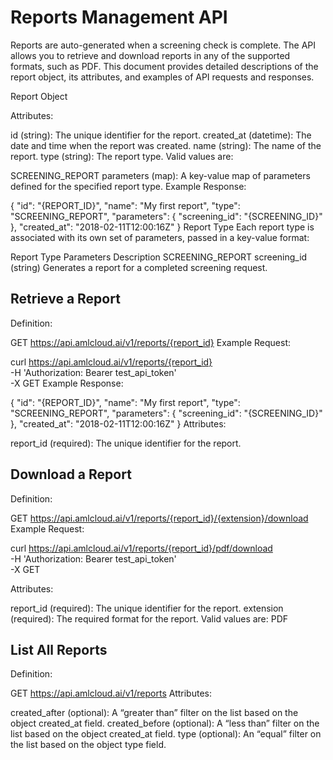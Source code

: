 # Reports Management API
Reports are auto-generated when a screening check is complete. The API allows you to retrieve and download reports in any of the supported formats, such as PDF. This document provides detailed descriptions of the report object, its attributes, and examples of API requests and responses.

Report Object

Attributes:

id (string): The unique identifier for the report.
created_at (datetime): The date and time when the report was created.
name (string): The name of the report.
type (string): The report type. Valid values are:

SCREENING_REPORT
parameters (map): A key-value map of parameters defined for the specified report type.
Example Response:

{
    "id": "{REPORT_ID}",
    "name": "My first report",
    "type": "SCREENING_REPORT",
    "parameters": {
        "screening_id": "{SCREENING_ID}"
    },
    "created_at": "2018-02-11T12:00:16Z"
}
Report Type
Each report type is associated with its own set of parameters, passed in a key-value format:

Report Type	Parameters	Description
SCREENING_REPORT	screening_id (string)	Generates a report for a completed screening request.

## Retrieve a Report
Definition:

GET https://api.amlcloud.ai/v1/reports/{report_id}
Example Request:

curl https://api.amlcloud.ai/v1/reports/{report_id} \
    -H 'Authorization: Bearer test_api_token' \
    -X GET
Example Response:

{
    "id": "{REPORT_ID}",
    "name": "My first report",
    "type": "SCREENING_REPORT",
    "parameters": {
        "screening_id": "{SCREENING_ID}"
    },
    "created_at": "2018-02-11T12:00:16Z"
}
Attributes:

report_id (required): The unique identifier for the report.

## Download a Report
Definition:

GET https://api.amlcloud.ai/v1/reports/{report_id}/{extension}/download
Example Request:

curl https://api.amlcloud.ai/v1/reports/{report_id}/pdf/download \
    -H 'Authorization: Bearer test_api_token' \
    -X GET

Attributes:

report_id (required): The unique identifier for the report.
extension (required): The required format for the report. Valid values are:
PDF

## List All Reports
Definition:

GET https://api.amlcloud.ai/v1/reports
Attributes:

created_after (optional): A “greater than” filter on the list based on the object created_at field.
created_before (optional): A “less than” filter on the list based on the object created_at field.
type (optional): An “equal” filter on the list based on the object type field.
